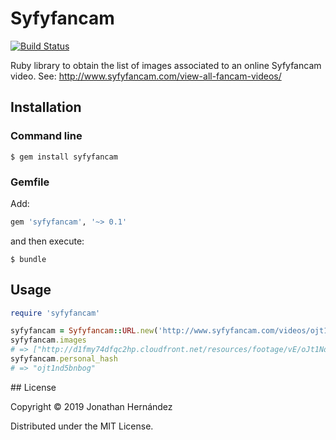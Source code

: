 # Syfyfancam

[![Build Status](https://travis-ci.org/jbilbo/syfyfancam.svg?branch=master)](https://travis-ci.org/jbilbo/syfyfancam)

Ruby library to obtain the list of images associated to an online Syfyfancam video. See: http://www.syfyfancam.com/view-all-fancam-videos/

## Installation

### Command line

```
$ gem install syfyfancam
```

### Gemfile

Add:
```ruby
gem 'syfyfancam', '~> 0.1'
```

and then execute:
```
$ bundle
```

## Usage

```ruby
require 'syfyfancam'

syfyfancam = Syfyfancam::URL.new('http://www.syfyfancam.com/videos/ojt1nd5bnbog/')
syfyfancam.images
# => ["http://d1fmy74dfqc2hp.cloudfront.net/resources/footage/vE/oJt1Nd5BnboG/001.jpg", "http://d1fmy74dfqc2hp.cloudfront.net/resources/footage/vE/oJt1Nd5BnboG/002.jpg", ... , ]
syfyfancam.personal_hash
# => "ojt1nd5bnbog"
```

## License

Copyright © 2019 Jonathan Hernández

Distributed under the MIT License.
